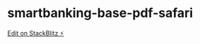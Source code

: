 # smartbanking-base-pdf-safari

[Edit on StackBlitz ⚡️](https://stackblitz.com/edit/smartbanking-base-pdf-safari)